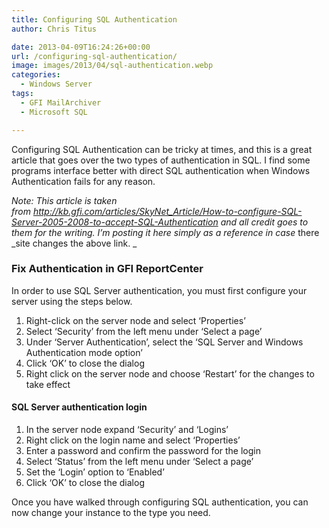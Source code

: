 ```yaml
---
title: Configuring SQL Authentication
author: Chris Titus

date: 2013-04-09T16:24:26+00:00
url: /configuring-sql-authentication/
image: images/2013/04/sql-authentication.webp
categories:
  - Windows Server
tags:
  - GFI MailArchiver
  - Microsoft SQL

---
```

Configuring SQL Authentication can be tricky at times, and this is a great article that goes over the two types of authentication in SQL. I find some programs interface better with direct SQL authentication when Windows Authentication fails for any reason.<!--more-->

_Note: This article is taken from <http://kb.gfi.com/articles/SkyNet_Article/How-to-configure-SQL-Server-2005-2008-to-accept-SQL-Authentication> and all credit goes to them for the writing. I&#8217;m posting it here simply as a reference in case_ there _site changes the above link. _

### Fix Authentication in GFI ReportCenter

In order to use SQL Server authentication, you must first configure your server using the steps below.
1. Right-click on the server node and select &#8216;Properties&#8217;
2. Select &#8216;Security&#8217; from the left menu under &#8216;Select a page&#8217;
3. Under &#8216;Server Authentication&#8217;, select the &#8216;SQL Server and Windows Authentication mode option&#8217;
4. Click &#8216;OK&#8217; to close the dialog
5. Right click on the server node and choose &#8216;Restart&#8217; for the changes to take effect

#### SQL Server authentication login
1. In the server node expand &#8216;Security&#8217; and &#8216;Logins&#8217;
2. Right click on the login name and select &#8216;Properties&#8217;
3. Enter a password and confirm the password for the login
4. Select &#8216;Status&#8217; from the left menu under &#8216;Select a page&#8217;
5. Set the &#8216;Login&#8217; option to &#8216;Enabled&#8217;
6. Click &#8216;OK&#8217; to close the dialog

Once you have walked through configuring SQL authentication, you can now change your instance to the type you need.

